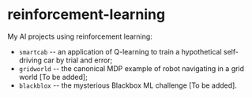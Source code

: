 # reinforcement-learning
My AI projects using reinforcement learning:
- `smartcab` -- an application of Q-learning to train a hypothetical self-driving car by trial and error;
- `gridworld` -- the canonical MDP example of robot navigating in a grid world [To be added];
- `blackblox` -- the mysterious Blackbox ML challenge [To be added].
